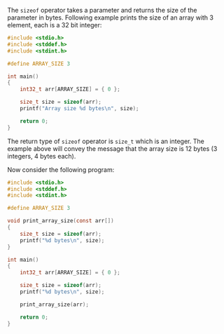 The `sizeof` operator takes a parameter and returns the size of the parameter in bytes. Following example prints the size of an array with 3 element, each is a 32 bit integer:

```C
#include <stdio.h>
#include <stddef.h>
#include <stdint.h>

#define ARRAY_SIZE 3

int main()
{
	int32_t arr[ARRAY_SIZE] = { 0 };

	size_t size = sizeof(arr);
	printf("Array size %d bytes\n", size);

	return 0;
}
```

The return type of `sizeof` operator is `size_t` which is an integer. The example above will convey the message that the array size is 12 bytes (3 integers, 4 bytes each).

Now consider the following program:

```C runnable
#include <stdio.h>
#include <stddef.h>
#include <stdint.h>

#define ARRAY_SIZE 3

void print_array_size(const arr[])
{
	size_t size = sizeof(arr);
	printf("%d bytes\n", size);
}

int main()
{
	int32_t arr[ARRAY_SIZE] = { 0 };

	size_t size = sizeof(arr);
	printf("%d bytes\n", size);

	print_array_size(arr);

	return 0;
}
```


